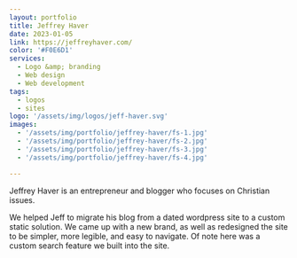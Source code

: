 ```yaml
---
layout: portfolio
title: Jeffrey Haver
date: 2023-01-05
link: https://jeffreyhaver.com/
color: '#F0E6D1'
services:
  - Logo &amp; branding
  - Web design
  - Web development
tags: 
  - logos
  - sites 
logo: '/assets/img/logos/jeff-haver.svg'
images:
  - '/assets/img/portfolio/jeffrey-haver/fs-1.jpg'
  - '/assets/img/portfolio/jeffrey-haver/fs-2.jpg'
  - '/assets/img/portfolio/jeffrey-haver/fs-3.jpg'
  - '/assets/img/portfolio/jeffrey-haver/fs-4.jpg'

---
```


Jeffrey Haver is an entrepreneur and blogger who focuses on Christian issues. 

We helped Jeff to migrate his blog from a dated wordpress site to a custom static solution. We came up with a new brand, as well as redesigned the site to be simpler, more legible, and easy to navigate. Of note here was a custom search feature we built into the site. 